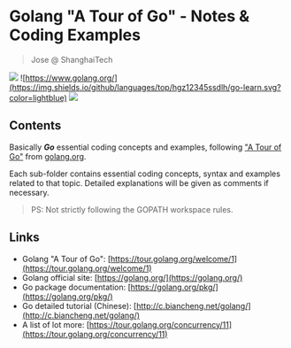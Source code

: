 # Golang "A Tour of Go" - Notes & Coding Examples

> Jose @ ShanghaiTech


![](https://img.shields.io/github/languages/count/hgz12345ssdlh/go-learn.svg?color=brightgreen)
![https://www.golang.org/](https://img.shields.io/github/languages/top/hgz12345ssdlh/go-learn.svg?color=lightblue)
![](https://img.shields.io/github/languages/code-size/hgz12345ssdlh/go-learn.svg)


## Contents

Basically ***Go*** essential coding concepts and examples, following ["A Tour of Go"](https://tour.golang.org/welcome/1) from [golang.org](https://golang.org/).

Each sub-folder contains essential coding concepts, syntax and examples related to that topic. Detailed explanations will be given as comments if necessary.

> PS: Not strictly following the GOPATH workspace rules.


## Links

- Golang "A Tour of Go": [https://tour.golang.org/welcome/1](https://tour.golang.org/welcome/1)
- Golang official site: [https://golang.org/](https://golang.org/)
- Go package documentation: [https://golang.org/pkg/](https://golang.org/pkg/)
- Go detailed tutorial (Chinese): [http://c.biancheng.net/golang/](http://c.biancheng.net/golang/)
- A list of lot more: [https://tour.golang.org/concurrency/11](https://tour.golang.org/concurrency/11)
